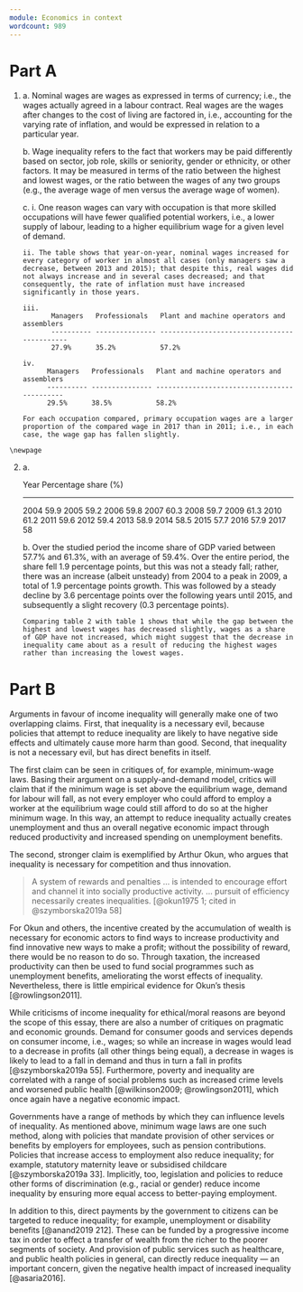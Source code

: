 ```yaml
---
module: Economics in context
wordcount: 989
---
```


# Part A

1.  a.  Nominal wages are wages as expressed in terms of currency; i.e., the wages actually agreed in a labour contract. Real wages are the wages after changes to the cost of living are factored in, i.e., accounting for the varying rate of inflation, and would be expressed in relation to a particular year.

    b.  Wage inequality refers to the fact that workers may be paid differently based on sector, job role, skills or seniority, gender or ethnicity, or other factors. It may be measured in terms of the ratio between the highest and lowest wages, or the ratio between the wages of any two groups (e.g., the average wage of men versus the average wage of women).

    c.  i.  One reason wages can vary with occupation is that more skilled occupations will have fewer qualified potential workers, i.e., a lower supply of labour, leading to a higher equilibrium wage for a given level of demand.

        ii. The table shows that year-on-year, nominal wages increased for every category of worker in almost all cases (only managers saw a decrease, between 2013 and 2015); that despite this, real wages did not always increase and in several cases decreased; and that consequently, the rate of inflation must have increased significantly in those years.

        iii. 
               Managers   Professionals   Plant and machine operators and assemblers
               ---------- --------------- --------------------------------------------
               27.9%      35.2%           57.2%

        iv. 
              Managers   Professionals   Plant and machine operators and assemblers
              ---------- --------------- --------------------------------------------
              29.5%      38.5%           58.2%

        For each occupation compared, primary occupation wages are a larger proportion of the compared wage in 2017 than in 2011; i.e., in each case, the wage gap has fallen slightly.

```{=tex}
\newpage
```
2.  a.  

      Year   Percentage share (%)
      ------ ----------------------
      2004   59.9
      2005   59.2
      2006   59.8
      2007   60.3
      2008   59.7
      2009   61.3
      2010   61.2
      2011   59.6
      2012   59.4
      2013   58.9
      2014   58.5
      2015   57.7
      2016   57.9
      2017   58

    b.  Over the studied period the income share of GDP varied between 57.7% and 61.3%, with an average of 59.4%. Over the entire period, the share fell 1.9 percentage points, but this was not a steady fall; rather, there was an increase (albeit unsteady) from 2004 to a peak in 2009, a total of 1.9 percentage points growth. This was followed by a steady decline by 3.6 percentage points over the following years until 2015, and subsequently a slight recovery (0.3 percentage points).

        Comparing table 2 with table 1 shows that while the gap between the highest and lowest wages has decreased slightly, wages as a share of GDP have not increased, which might suggest that the decrease in inequality came about as a result of reducing the highest wages rather than increasing the lowest wages.

# Part B

Arguments in favour of income inequality will generally make one of two overlapping claims. First, that inequality is a necessary evil, because policies that attempt to reduce inequality are likely to have negative side effects and ultimately cause more harm than good. Second, that inequality is not a necessary evil, but has direct benefits in itself.

The first claim can be seen in critiques of, for example, minimum-wage laws. Basing their argument on a supply-and-demand model, critics will claim that if the minimum wage is set above the equilibrium wage, demand for labour will fall, as not every employer who could afford to employ a worker at the equilibrium wage could still afford to do so at the higher minimum wage. In this way, an attempt to reduce inequality actually creates unemployment and thus an overall negative economic impact through reduced productivity and increased spending on unemployment benefits.

The second, stronger claim is exemplified by Arthur Okun, who argues that inequality is necessary for competition and thus innovation.

> A system of rewards and penalties … is intended to encourage effort and channel it into socially productive activity. … pursuit of efficiency necessarily creates inequalities. [@okun1975 1; cited in @szymborska2019a 58]

For Okun and others, the incentive created by the accumulation of wealth is necessary for economic actors to find ways to increase productivity and find innovative new ways to make a profit; without the possibility of reward, there would be no reason to do so. Through taxation, the increased productivity can then be used to fund social programmes such as unemployment benefits, ameliorating the worst effects of inequality. Nevertheless, there is little empirical evidence for Okun’s thesis [@rowlingson2011].

While criticisms of income inequality for ethical/moral reasons are beyond the scope of this essay, there are also a number of critiques on pragmatic and economic grounds. Demand for consumer goods and services depends on consumer income, i.e., wages; so while an increase in wages would lead to a decrease in profits (all other things being equal), a decrease in wages is likely to lead to a fall in demand and thus in turn a fall in profits [@szymborska2019a 55]. Furthermore, poverty and inequality are correlated with a range of social problems such as increased crime levels and worsened public health [@wilkinson2009; @rowlingson2011], which once again have a negative economic impact.

Governments have a range of methods by which they can influence levels of inequality. As mentioned above, minimum wage laws are one such method, along with policies that mandate provision of other services or benefits by employers for employees, such as pension contributions. Policies that increase access to employment also reduce inequality; for example, statutory maternity leave or subsidised childcare [@szymborska2019a 33]. Implicitly, too, legislation and policies to reduce other forms of discrimination (e.g., racial or gender) reduce income inequality by ensuring more equal access to better-paying employment.

In addition to this, direct payments by the government to citizens can be targeted to reduce inequality; for example, unemployment or disability benefits [@anand2019 212]. These can be funded by a progressive income tax in order to effect a transfer of wealth from the richer to the poorer segments of society. And provision of public services such as healthcare, and public health policies in general, can directly reduce inequality — an important concern, given the negative health impact of increased inequality [@asaria2016].
